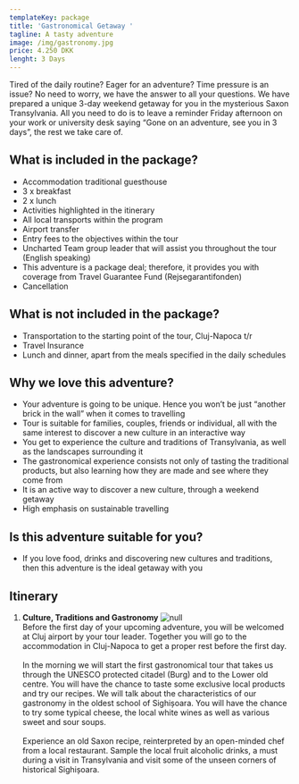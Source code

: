 ```yaml
---
templateKey: package
title: 'Gastronomical Getaway '
tagline: A tasty adventure
image: /img/gastronomy.jpg
price: 4.250 DKK
lenght: 3 Days
---
```

Tired of the daily routine? Eager for an adventure? Time pressure is an issue? No need to worry, we have the answer to all your questions. We have prepared a unique 3-day weekend getaway for you in the mysterious Saxon Transylvania. All you need to do is to leave a reminder Friday afternoon on your work or university desk saying “Gone on an adventure, see you in 3 days”, the rest we take care of.

## What is included in the package?

* Accommodation traditional guesthouse
* 3 x breakfast
* 2 x lunch
* Activities highlighted in the itinerary
* All local transports within the program
* Airport transfer
* Entry fees to the objectives within the tour
* Uncharted Team group leader that will assist you throughout the tour (English speaking)
* This adventure is a package deal; therefore, it provides you with coverage from Travel Guarantee Fund (Rejsegarantifonden) 
* Cancellation 

## What is not included in the package?

* Transportation to the starting point of the tour, Cluj-Napoca t/r
* Travel Insurance
* Lunch and dinner, apart from the meals specified in the daily schedules

## Why we love this adventure?

* Your adventure is going to be unique. Hence you won’t be just “another brick in the wall” when it comes to travelling
* Tour is suitable for families, couples, friends or individual, all with the same interest to discover a new culture in an interactive way
* You get to experience the culture and traditions of Transylvania, as well as the landscapes surrounding it
* The gastronomical experience consists not only of tasting the traditional products, but also learning how they are made and see where they come from
* It is an active way to discover a new culture, through a weekend getaway
* High emphasis on sustainable travelling

## Is this adventure suitable for you?

* If you love food, drinks and discovering new cultures and traditions, then this adventure is the ideal getaway with you

## Itinerary

1. **Culture, Traditions and Gastronomy**
   ![null](/img/untitled-65.jpg)
   \
   Before the first day of your upcoming adventure, you will be welcomed at Cluj airport by your tour leader. Together you will go to the accommodation in Cluj-Napoca to get a proper rest before the first day.\
   \
   In the morning we will start the first gastronomical tour that takes us through the UNESCO protected citadel (Burg) and to the Lower old centre. You will have the chance to taste some exclusive local products and try our recipes. We will talk about the characteristics of our gastronomy in the oldest school of Sighișoara. You will have the chance to try some typical cheese, the local white wines as well as various sweet and sour soups.\
   \
   Experience an old Saxon recipe, reinterpreted by an open-minded chef from a local restaurant. Sample the local fruit alcoholic drinks, a must during a visit in Transylvania and visit some of the unseen corners of historical Sighișoara.
